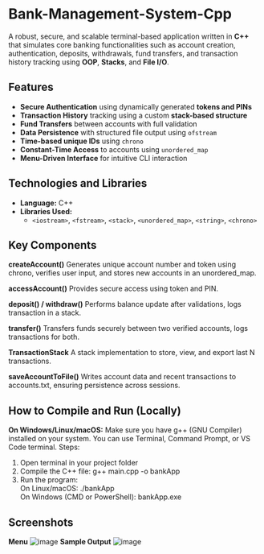 # Bank-Management-System-Cpp

A robust, secure, and scalable terminal-based application written in **C++** that simulates core banking functionalities such as account creation, authentication, deposits, withdrawals, fund transfers, and transaction history tracking using **OOP**, **Stacks**, and **File I/O**.

## Features

- **Secure Authentication** using dynamically generated **tokens and PINs**
- **Transaction History** tracking using a custom **stack-based structure**
- **Fund Transfers** between accounts with full validation
- **Data Persistence** with structured file output using `ofstream`
- **Time-based unique IDs** using `chrono`
- **Constant-Time Access** to accounts using `unordered_map`
- **Menu-Driven Interface** for intuitive CLI interaction

## Technologies and Libraries

- **Language:** C++
- **Libraries Used:**
  - `<iostream>`, `<fstream>`, `<stack>`, `<unordered_map>`, `<string>`, `<chrono>`

## Key Components

**createAccount()**
Generates unique account number and token using chrono, verifies user input, and stores new accounts in an unordered_map.

**accessAccount()**
Provides secure access using token and PIN.

**deposit() / withdraw()**
Performs balance update after validations, logs transaction in a stack.

**transfer()**
Transfers funds securely between two verified accounts, logs transactions for both.

**TransactionStack**
A stack implementation to store, view, and export last N transactions.

**saveAccountToFile()**
Writes account data and recent transactions to accounts.txt, ensuring persistence across sessions.

## How to Compile and Run (Locally)
**On Windows/Linux/macOS:**
Make sure you have g++ (GNU Compiler) installed on your system. You can use Terminal, Command Prompt, or VS Code terminal.
Steps:
1. Open terminal in your project folder
2. Compile the C++ file: g++ main.cpp -o bankApp
3. Run the program:  
        On Linux/macOS: ./bankApp  
        On Windows (CMD or PowerShell): bankApp.exe  
## Screenshots
**Menu**
![image](https://github.com/user-attachments/assets/21631ca4-28fc-4fbb-b7dc-c941097c3982)
**Sample Output**
![image](https://github.com/user-attachments/assets/d6e90f33-64f8-4811-b51e-e6c371c479d4)


